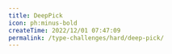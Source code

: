 ```yaml
---
title: DeepPick
icon: ph:minus-bold
createTime: 2022/12/01 07:47:09
permalink: /type-challenges/hard/deep-pick/
---
```

